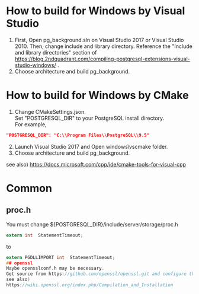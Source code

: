 # How to build for Windows by Visual Studio
1. First, Open pg_background.sln on Visual Studio 2017 or Visual Studio 2010.
Then, change include and library directory. Reference the "Include and library directories" section of https://blog.2ndquadrant.com/compiling-postgresql-extensions-visual-studio-windows/ .
2. Choose architecture and build pg_background.

# How to build for Windows by CMake
1. Change CMakeSettings.json.<br>
Set "POSTGRESQL_DIR" to your PostgreSQL install directory.<br>
For example,<br>
```json
"POSTGRESQL_DIR": "C:\\Program Files\\PostgreSQL\\9.5"
```
2. Launch Visual Studio 2017 and Open windows\vscmake folder.
3. Choose architecture and build pg_background.

see also) 
https://docs.microsoft.com/cpp/ide/cmake-tools-for-visual-cpp

# Common
## proc.h
You must change ${POSTGRESQL_DIR}/include/server/storage/proc.h
```c
extern int	StatementTimeout;
```
to
```c
extern PGDLLIMPORT int	StatementTimeout;
## openssl
Maybe opensslconf.h may be necessary.
Get source from https://github.com/openssl/openssl.git and configure the header file.
see also)
https://wiki.openssl.org/index.php/Compilation_and_Installation